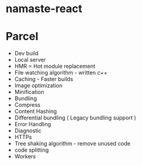 # namaste-react

# Parcel
- Dev build
- Local server
- HMR = Hot module replacement
- File watching algorithm - written c++
- Caching - Faster builds 
- Image optimization
- Minification
- Bundling
- Compress
- Content Hashing
- Differential bundling ( Legacy bundling support )
- Error Handling
- Diagnostic
- HTTPs
- Tree shaking algorithm - remove unused code
- code splitting 
- Workers
